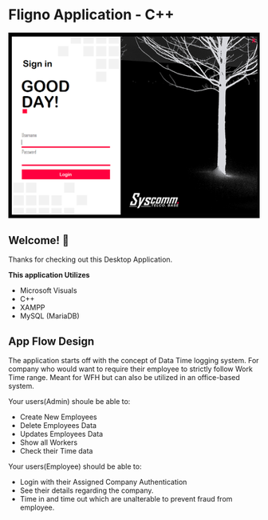# Fligno Application - C++

![Design preview for the Desktop Application](./SyscommSoftware.png)

## Welcome! 👋

Thanks for checking out this Desktop Application.

**This application Utilizes**

- Microsoft Visuals
- C++
- XAMPP
- MySQL (MariaDB)

## App Flow Design

The application starts off with the concept of Data Time logging system.
For company who would want to require their employee to strictly follow Work Time range.
Meant for WFH but can also be utilized in an office-based system.

Your users(Admin) shoule be able to:

- Create New Employees
- Delete Employees Data
- Updates Employees Data
- Show all Workers
- Check their Time data

Your users(Employee) should be able to:

- Login with their Assigned Company Authentication
- See their details regarding the company.
- Time in and time out which are unalterable to prevent fraud from employee.
